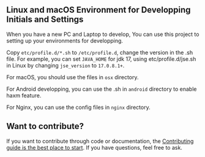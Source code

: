 ## Linux and macOS Environment for Developping Initials and Settings

When you have a new PC and Laptop to develop, You can use this project
to setting up your environments for developping.

Copy `etc/profile.d/*.sh` to `/etc/profile.d`, change the version in the .sh file.
For example, you can set `JAVA_HOME`  for jdk 17,
using etc/profile.d/jse.sh in Linux by changing `jse_version` to `17.0.8.1+`.

For macOS, you should use the files in `osx` directory.

For Android developping, you can use the .sh in `android` directory to enable haxm feature.

For Nginx, you can use the config files in `nginx` directory.



## Want to contribute?

If you want to contribute through code or documentation, the [Contributing
guide is the best place to start][contributing]. If you have questions, feel free
to ask.


[contributing]: https://github.com/aihua/env/blob/master/CONTRIBUTING.md
